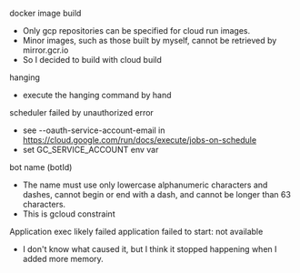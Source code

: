 
docker image build

- Only gcp repositories can be specified for cloud run images.
- Minor images, such as those built by myself, cannot be retrieved by mirror.gcr.io
- So I decided to build with cloud build

hanging

- execute the hanging command by hand

scheduler failed by unauthorized error

- see --oauth-service-account-email in https://cloud.google.com/run/docs/execute/jobs-on-schedule
- set GC_SERVICE_ACCOUNT env var

bot name (botId)

- The name must use only lowercase alphanumeric characters and dashes, cannot begin or end with a dash, and cannot be longer than 63 characters.
- This is gcloud constraint

Application exec likely failed
application failed to start: not available

- I don't know what caused it, but I think it stopped happening when I added more memory.

